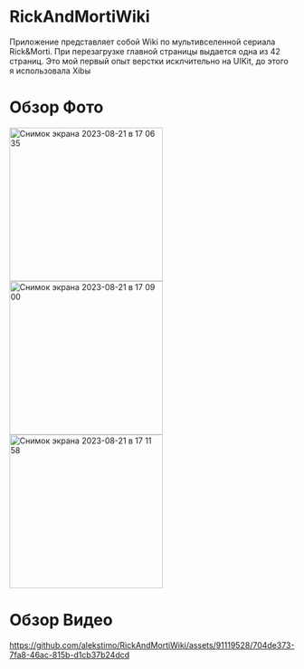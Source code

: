 # RickAndMortiWiki
Приложение представляет собой Wiki по мультивселенной сериала Rick&Morti. 
При перезагрузке главной страницы выдается одна из 42 страниц.
Это мой первый опыт верстки исклчительно на UIKit, до этого я использовала Xibы
# Обзор Фото
<img width="271" alt="Снимок экрана 2023-08-21 в 17 06 35" src="https://github.com/alekstimo/RickAndMortiWiki/assets/91119528/8caed327-ca4c-4291-b5ce-32071e2b7683">
<img width="271" alt="Снимок экрана 2023-08-21 в 17 09 00" src="https://github.com/alekstimo/RickAndMortiWiki/assets/91119528/02e257ff-aee1-4547-9697-9ec39acb5261">
<img width="271" alt="Снимок экрана 2023-08-21 в 17 11 58" src="https://github.com/alekstimo/RickAndMortiWiki/assets/91119528/d0dba226-7291-42d7-be5d-692260482773">

# Обзор Видео
https://github.com/alekstimo/RickAndMortiWiki/assets/91119528/704de373-7fa8-46ac-815b-d1cb37b24dcd

